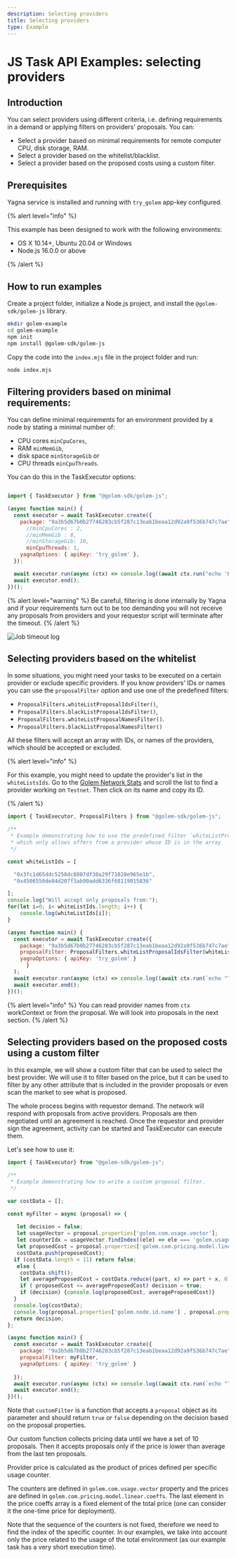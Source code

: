 ```yaml
---
description: Selecting providers
title: Selecting providers
type: Example
---
```


# JS Task API Examples: selecting providers

## Introduction

You can select providers using different criteria, i.e. defining requirements in a demand or applying filters on providers' proposals. You can:

- Select a provider based on minimal requirements for remote computer
  CPU, disk storage, RAM.
- Select a provider based on the whitelist/blacklist.
- Select a provider based on the proposed costs using a custom filter.

## Prerequisites

Yagna service is installed and running with `try_golem` app-key configured.

{% alert level="info" %}

This example has been designed to work with the following environments:

- OS X 10.14+, Ubuntu 20.04 or Windows
- Node.js 16.0.0 or above

{% /alert %}

## How to run examples

Create a project folder, initialize a Node.js project, and install the `@golem-sdk/golem-js` library.

```bash
mkdir golem-example
cd golem-example
npm init
npm install @golem-sdk/golem-js
```

Copy the code into the `index.mjs` file in the project folder and run:

```bash
node index.mjs
```

## Filtering providers based on minimal requirements:

You can define minimal requirements for an environment provided by a node by stating a minimal number of:
- CPU cores `minCpuCores`, 
- RAM `minMemGib`, 
- disk space `minStorageGib` or 
- CPU threads `minCpuThreads`.

You can do this in the TaskExecutor options:

```js

import { TaskExecutor } from "@golem-sdk/golem-js";

(async function main() {
  const executor = await TaskExecutor.create({
    package: "9a3b5d67b0b27746283cb5f287c13eab1beaa12d92a9f536b747c7ae",
      //minCpuCores : 2,
      //minMemGib : 8,
      //minStorageGib: 10,
      minCpuThreads: 1,
    yagnaOptions: { apiKey: 'try_golem' },
  });

  await executor.run(async (ctx) => console.log((await ctx.run("echo 'Hello World'")).stdout));
  await executor.end();
})();
```

{% alert level="warning" %}
Be careful, filtering is done internally by Yagna and if your requirements turn out to be too demanding you will not receive any proposals from providers and your requestor script will terminate after the timeout.
{% /alert %}



![Job timeout log](/timeout_log.png)


## Selecting providers based on the whitelist

In some situations, you might need your tasks to be executed on a certain provider or exclude specific providers. If you know providers' IDs or names you can use the `proposalFilter` option and use one of the predefined filters: 
- `ProposalFilters.whiteListProposalIdsFilter()`,
- `ProposalFilters.blackListProposalIdsFilter()`, 
- `ProposalFilters.whiteListProposalNamesFilter()`. 
- `ProposalFilters.blackListProposalNamesFilter()`

All these filters will accept an array with IDs, or names of the providers, which should be accepted or excluded.  

{% alert level="info" %}

For this example, you might need to update the provider's list in the `whiteListsIds`. 
Go to the [Golem Network Stats](https://stats.golem.network/network/providers/online) and scroll the list to find a provider working on `Testnet`. Then click on its name and copy its ID.

{% /alert  %}



```js
import { TaskExecutor, ProposalFilters } from "@golem-sdk/golem-js";

/**
 * Example demonstrating how to use the predefined filter `whiteListProposalIdsFilter`,
 * which only allows offers from a provider whose ID is in the array
 */

const whiteListIds = [

  "0x3fc1d65ddc5258dc8807df30a29f71028e965e1b",
  "0x4506550de84d207f3ab90add6336f68119015836"

];
console.log("Will accept only proposals from:");
for(let i=0; i< whiteListIds.length; i++) {
    console.log(whiteListIds[i]);
}

(async function main() {
  const executor = await TaskExecutor.create({
    package: "9a3b5d67b0b27746283cb5f287c13eab1beaa12d92a9f536b747c7ae",
    proposalFilter: ProposalFilters.whiteListProposalIdsFilter(whiteListIds),
    yagnaOptions: { apiKey: 'try_golem' }
      }
  );
  await executor.run(async (ctx) => console.log((await ctx.run(`echo "This task is run on ${ctx.provider.id}"`)).stdout, ctx.provider.id));
  await executor.end();
})();

```

{% alert level="info" %}
You can read provider names from `ctx` workContext or from the proposal. We will look into proposals in the next section.
{% /alert %}


## Selecting providers based on the proposed costs using a custom filter

In this example, we will show a custom filter that can be used to select the best provider. We will use it to filter based on the price, but it can be used to filter by any other attribute that is included in the provider proposals or even scan the market to see what is proposed.

The whole process begins with requestor demand. The network will respond with proposals from active providers. Proposals are then negotiated until an agreement is reached. Once the requestor and provider sign the agreement, activity can be started and TaskExecutor can execute them.

Let's see how to use it:

```js
import { TaskExecutor} from "@golem-sdk/golem-js";

/**
 * Example demonstrating how to write a custom proposal filter.
 */

var costData = [];

const myFilter = async (proposal) => {
  
   let decision = false; 
   let usageVector = proposal.properties['golem.com.usage.vector'];
   let counterIdx = usageVector.findIndex((ele) => ele === 'golem.usage.duration_sec');
   let proposedCost = proposal.properties['golem.com.pricing.model.linear.coeffs'][counterIdx];
   costData.push(proposedCost);
  if (costData.length < 11) return false;
   else {
    costData.shift();
    let averageProposedCost = costData.reduce((part, x) => part + x, 0)/10;
    if ( proposedCost <= averageProposedCost) decision = true;
    if (decision) {console.log(proposedCost, averageProposedCost)}
  }
  console.log(costData);
  console.log(proposal.properties['golem.node.id.name'] , proposal.properties['golem.com.pricing.model.linear.coeffs']);  
  return decision;
};

(async function main() {
  const executor = await TaskExecutor.create({
    package: "9a3b5d67b0b27746283cb5f287c13eab1beaa12d92a9f536b747c7ae",
    proposalFilter: myFilter,
    yagnaOptions: { apiKey: 'try_golem' }
        
  });
  await executor.run(async (ctx) => console.log((await ctx.run(`echo "This task is run on ${ctx.provider.id}"`)).stdout, ctx.provider.id));
  await executor.end();
})();
```

Note that `customFilter` is a function that accepts a `proposal` object as its parameter and should return `true` or `false` depending on the decision based on the proposal properties.

Our custom function collects pricing data until we have a set of 10 proposals. Then it accepts proposals only if the price is lower than average from the last ten proposals.

Provider price is calculated as the product of prices defined per specific usage counter.

The counters are defined in `golem.com.usage.vector` property and the prices are defined in `golem.com.pricing.model.linear.coeffs`. The last element in the price coeffs array is a fixed element of the total price (one can consider it the one-time price for deployment). 

Note that the sequence of the counters is not fixed, therefore we need to find the index of the specific counter. In our examples, we take into account only the price related to the usage of the total environment (as our example task has a very short execution time). 
